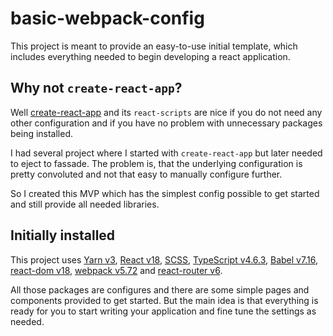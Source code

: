 # basic-webpack-config

This project is meant to provide an easy-to-use initial template, which includes everything needed to begin developing a react application.

## Why not `create-react-app`?

Well [create-react-app](https://github.com/facebook/create-react-app) and its `react-scripts` are nice if you do not need any other configuration and if you have no problem with unnecessary packages being installed.

I had several project where I started with `create-react-app` but later needed to eject to fassade.
The problem is, that the underlying configuration is pretty convoluted and not that easy to manually configure further.

So I created this MVP which has the simplest config possible to get started and still provide all needed libraries.

## Initially installed

This project uses [Yarn v3](https://yarnpkg.com/), [React v18](https://reactjs.org/), [SCSS](https://sass-lang.com/), [TypeScript v4.6.3](https://www.typescriptlang.org/), [Babel v7.16](https://babeljs.io/), [react-dom v18](https://reactjs.org/docs/react-dom-client.html), [webpack v5.72](https://webpack.js.org/) and [react-router v6](https://reactrouterdotcom.fly.dev/docs/en/v6).

All those packages are configures and there are some simple pages and components provided to get started.
But the main idea is that everything is ready for you to start writing your application and fine tune the settings as needed.

